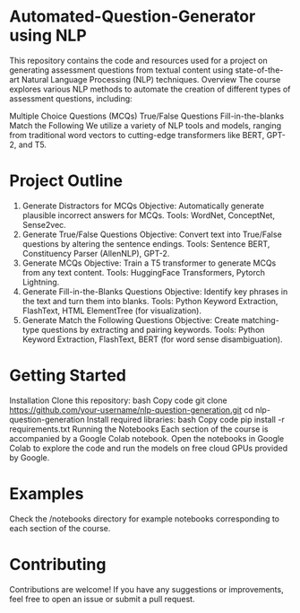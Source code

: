 # Automated-Question-Generator using NLP
This repository contains the code and resources used for a project on generating assessment questions from textual content using state-of-the-art Natural Language Processing (NLP) techniques.
Overview
The course explores various NLP methods to automate the creation of different types of assessment questions, including:

Multiple Choice Questions (MCQs)
True/False Questions
Fill-in-the-blanks
Match the Following
We utilize a variety of NLP tools and models, ranging from traditional word vectors to cutting-edge transformers like BERT, GPT-2, and T5.
# Project Outline
1. Generate Distractors for MCQs
Objective: Automatically generate plausible incorrect answers for MCQs.
Tools: WordNet, ConceptNet, Sense2vec.
2. Generate True/False Questions
Objective: Convert text into True/False questions by altering the sentence endings.
Tools: Sentence BERT, Constituency Parser (AllenNLP), GPT-2.
3. Generate MCQs
Objective: Train a T5 transformer to generate MCQs from any text content.
Tools: HuggingFace Transformers, Pytorch Lightning.
4. Generate Fill-in-the-Blanks Questions
Objective: Identify key phrases in the text and turn them into blanks.
Tools: Python Keyword Extraction, FlashText, HTML ElementTree (for visualization).
5. Generate Match the Following Questions
Objective: Create matching-type questions by extracting and pairing keywords.
Tools: Python Keyword Extraction, FlashText, BERT (for word sense disambiguation).
# Getting Started
Installation
Clone this repository:
bash
Copy code
git clone https://github.com/your-username/nlp-question-generation.git
cd nlp-question-generation
Install required libraries:
bash
Copy code
pip install -r requirements.txt
Running the Notebooks
Each section of the course is accompanied by a Google Colab notebook. Open the notebooks in Google Colab to explore the code and run the models on free cloud GPUs provided by Google.

# Examples
Check the /notebooks directory for example notebooks corresponding to each section of the course.

# Contributing
Contributions are welcome! If you have any suggestions or improvements, feel free to open an issue or submit a pull request.
